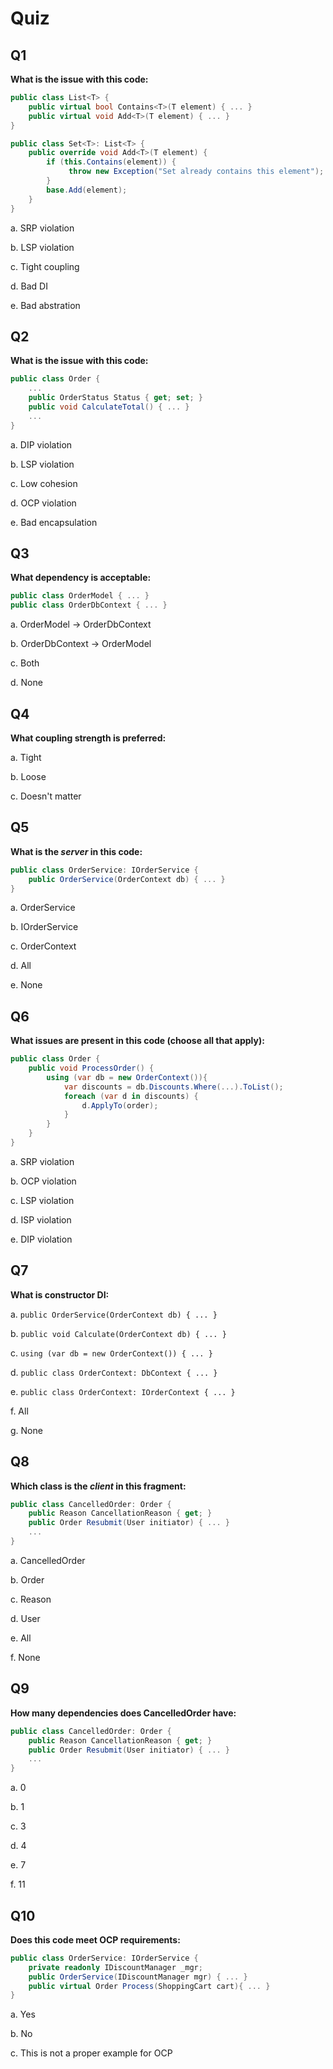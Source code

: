 # Quiz

## Q1

**What is the issue with this code:**

```csharp
public class List<T> {
    public virtual bool Contains<T>(T element) { ... }
    public virtual void Add<T>(T element) { ... }
}

public class Set<T>: List<T> {
    public override void Add<T>(T element) {
        if (this.Contains(element)) {
             throw new Exception("Set already contains this element");
        }
        base.Add(element);
    }
}
```

a. SRP violation

b. LSP violation

c. Tight coupling

d. Bad DI

e. Bad abstration

## Q2

**What is the issue with this code:**

```csharp
public class Order {
    ...
    public OrderStatus Status { get; set; }
    public void CalculateTotal() { ... }
    ...
}
```

a. DIP violation

b. LSP violation

c. Low cohesion

d. OCP violation

e. Bad encapsulation

## Q3

**What dependency is acceptable:**

```csharp
public class OrderModel { ... }
public class OrderDbContext { ... }
```

a. OrderModel -> OrderDbContext

b. OrderDbContext -> OrderModel

c. Both

d. None

## Q4

**What coupling strength is preferred:**

a. Tight

b. Loose

c. Doesn't matter

## Q5

**What is the _server_ in this code:**

```csharp
public class OrderService: IOrderService {
    public OrderService(OrderContext db) { ... }
}
```

a. OrderService

b. IOrderService

c. OrderContext

d. All

e. None

## Q6

**What issues are present in this code (choose all that apply):**

```csharp
public class Order {
    public void ProcessOrder() {
        using (var db = new OrderContext()){
            var discounts = db.Discounts.Where(...).ToList();
            foreach (var d in discounts) {
                d.ApplyTo(order);
            }
        }
    }
}
```

a. SRP violation

b. OCP violation

c. LSP violation

d. ISP violation

e. DIP violation

## Q7

**What is constructor DI:**

a. `public OrderService(OrderContext db) { ... }`

b. `public void Calculate(OrderContext db) { ... }`

c. `using (var db = new OrderContext()) { ... }`

d. `public class OrderContext: DbContext { ... }`

e. `public class OrderContext: IOrderContext { ... }`

f. All

g. None

## Q8

**Which class is the _client_ in this fragment:**

```csharp
public class CancelledOrder: Order {
    public Reason CancellationReason { get; }
    public Order Resubmit(User initiator) { ... }
    ...
}
```

a. CancelledOrder

b. Order

c. Reason

d. User

e. All

f. None

## Q9

**How many dependencies does CancelledOrder have:**

```csharp
public class CancelledOrder: Order {
    public Reason CancellationReason { get; }
    public Order Resubmit(User initiator) { ... }
    ...
}
```

a. 0

b. 1

c. 3

d. 4

e. 7

f. 11

## Q10

**Does this code meet OCP requirements:**

```csharp
public class OrderService: IOrderService {
    private readonly IDiscountManager _mgr;
    public OrderService(IDiscountManager mgr) { ... }
    public virtual Order Process(ShoppingCart cart){ ... }
}
```

a. Yes

b. No

c. This is not a proper example for OCP